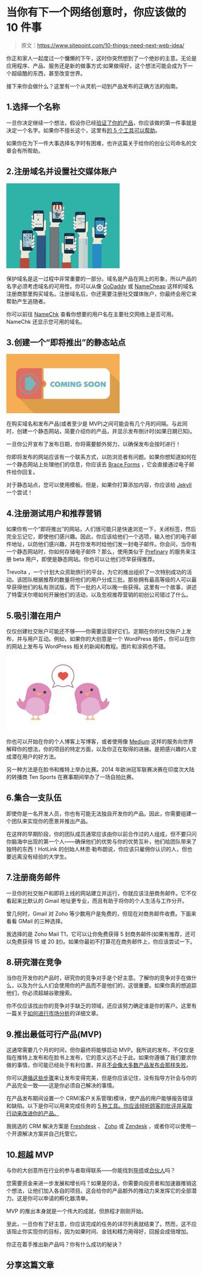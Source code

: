 # 当你有下一个网络创意时，你应该做的 10 件事

> 原文：<https://www.sitepoint.com/10-things-need-next-web-idea/>

你正和家人一起度过一个慵懒的下午，这时你突然想到了一个绝妙的主意。无论是应用程序、产品、服务还是新的做事方式:如果做得好，这个想法可能会成为下一个超级酷的东西，甚至改变世界。

接下来你会做什么？这里有一个从灵机一动到产品发布的正确方法的指南。

## 1.选择一个名称

一旦你决定继续一个想法，假设你已经[验证了你的产品](http://www.mindtheproduct.com/2013/09/validate-or-die-using-validation-to-build-the-right-product/)，你应该做的第一件事就是决定一个名字。如果你不擅长这个，这里有[的 5 个工具可以帮助](https://www.sitepoint.com/top-5-tools-naming-your-startup/)。

如果你在为下一件大事选择名字时有困难，也许这篇关于给你的创业公司命名的文章会有所帮助。

## 2.注册域名并设置社交媒体账户

![Apps and customers](img/5e41c1bfe43ecc256f07349204b47bbc.png)

保护域名是这一过程中非常重要的一部分。域名是产品在网上的形象，所以产品的名字必须考虑域名的可用性。你可以从像 [GoDaddy](https://www.godaddy.com/) 或 [NameCheap](https://www.namecheap.com/) 这样的域名注册商那里购买域名。注册域名后，你还需要注册社交媒体账户，你最终会用它来帮助产生追随者。

你可以前往 [NameChk](http://namechk.com/) 查看你想要的用户名在主要社交网络上是否可用。NameChk 还显示您可用的域名。

## 3.创建一个“即将推出”的静态站点

![Coming Soon](img/a745454b32159e24558b1b928f89844e.png)

在购买域名和发布产品(或者至少是 MVP)之间可能会有几个月的间隔。与此同时，创建一个静态网站，简要介绍你的产品，并显示发布倒计时(如果日期已知)。

一旦你公开宣布了发布日期，你将需要额外努力，以确保发布会按时进行！

你即将发布的网站应该有一个联系方式，以防浏览者有问题。如果你想知道如何在一个静态网站上处理他们的信息，你应该去 [Brace Forms](http://forms.brace.io/) ，它会直接通过电子邮件给你回复。

对于静态站点，您可以使用模板。但是，如果你打算添加内容，你应该给 [Jekyll](https://www.sitepoint.com/zero-to-jekyll-in-20-minutes/) 一个尝试！

## 4.注册测试用户和推荐营销

如果你有一个“即将推出”的网站，人们很可能只是快速浏览一下，关闭标签，然后完全忘记它，即使他们感兴趣。因此，你应该给他们一个选项，输入他们的电子邮件地址，以防他们感兴趣，并在你发布时给他们发一封电子邮件。你会问，当你有一个静态网站时，你如何存储电子邮件？那么，使用类似于 [Prefinary](https://www.prefinery.com/) 的服务来注册 beta 用户，即使是静态网站。你也可以让他们尽早获得推荐。

Trevolta ，一个计划大众资助旅行的平台，为它的推出组织了一次特别成功的活动。该团队根据推荐的数量将他们的用户分成三批。那些拥有最高等级的人可以最早获得他们的私有测试版，而下一批的人可以晚一些获得。这里有一个故事，讲述了特雷沃尔塔如何开展他们的活动，以及忽视推荐营销的初创公司错过了什么。

## 5.吸引潜在用户

仅仅创建社交账户可能还不够——你需要运营好它们。定期在你的社交账户上发布，并与用户互动。例如，如果你的大创意是一个 WordPress 插件，你可以在你的网站上发布与 WordPress 相关的新闻和教程。图片和涂鸦也不错。

![Social engagement](img/e8905a0fbd3c37c675cbbc7fe1d1d5a4.png)

你也可以开始在你的个人博客上写博客，或者使用像 [Medium](https://medium.com/) 这样的服务向世界解释你的想法，你的项目的特定方面，以及你正在取得的进展。是把感兴趣的人变成潜在用户的好方法。

另一种方法是在脸书和推特上举办比赛。2014 年欧洲冠军联赛决赛在印度次大陆的转播商 Ten Sports 在赛事期间举办了一场自拍比赛。

## 6.集合一支队伍

即使你是一名开发人员，你也有可能无法独自开发你的产品。因此，你需要组建一个团队来实现你的愿景并推出产品。

在这样的早期阶段，你的团队成员通常应该由你以前合作过的人组成，但不要只问你脑海中出现的第一个人——确保他们的优势与你的优势互补，他们给团队带来了独特的东西！HotLink 的创始人林恩·勒布朗说，你应该只雇佣你认识的人，但也要远离没有经验的大学生。

## 7.注册商务邮件

一旦你的社交账户和即将上线的网站建立并运行，你就应该注册商务邮件。它不仅看起来比默认的 Gmail 地址更专业，而且有助于将你的个人生活与工作分开。

曾几何时，Gmail 对 Zoho 等少数用户是免费的，但现在对商务邮件收费。下面来看看 GMail 的三种选择。

我选择的是 Zoho Mail T1，它可以让你免费获得 5 封商务邮件(如果有推荐，还可以免费获得 15 或 20 封)。如果你最初不打算花在商务邮件上，你应该尝试一下。

## 8.研究潜在竞争

当你在开发你的产品时，研究你的竞争对手是个好主意。了解你的竞争对手在做什么，以及为什么人们会使用你的产品而不是他们的，这很重要。如果你真的想追踪他们，你必须超越谷歌搜索。

你不仅应该找出你的竞争对手缺乏的领域，还应该努力确定谁是你的客户。这里有一篇关于[如何进行市场分析](http://www.forbes.com/sites/rebeccabagley/2013/10/02/how-to-identify-your-market-size-up-competitors/)的详细文章。

## 9.推出最低可行产品(MVP)

这通常需要几个月的时间，但你最终将能够启动 MVP。我所说的发布，不仅仅是指在推特上发布和在脸书上发布，它的意义远不止于此。如果你遵循了我们要求你做的事情，你可能已经处于有利位置，并且[不会像大多数产品发布会那样失败](http://hbr.org/2011/04/why-most-product-launches-fail/ar/1)。

你可以[遵循这些步骤](http://www.fastcompany.com/3004920/10-steps-successfully-launching-new-product-or-service)来让发布变得完美，但是你应该记住，没有指导方针会与你的产品完全一致——这是你必须自己解决的事情。

在产品发布期间设置一个 CRM(客户关系管理)模块，使产品的用户能够报告错误和缺陷。以下是你可以用来完成任务的 [5 种工具。你应该倾听顾客的批评并采取行动来改进你的产品。](https://www.sitepoint.com/top-5-crm-tools-freelancers-small-businesses/)

我挑选的 CRM 解决方案是 [Freshdesk](http://freshdesk.com/) 、 [Zoho](https://www.zoho.com/crm/) 或 [Zendesk](http://www.zendesk.com/) ，或者你可以使用一个开源解决方案并自己托管它。

## 10.超越 MVP

与你的大创意所在行业的参与者取得联系——你能找到[导师](http://www.entrepreneur.com/article/228990)或[合伙人](http://www.forbes.com/sites/georgedeeb/2014/03/05/how-to-find-a-co-founder-for-your-startup/)吗？

您需要资金来进一步发展和增长吗？如果是的话，你需要向投资者和加速器推销这个想法，让他们加入各自的项目。这会给你的产品额外的推动力来发挥它的全部潜力。这是你可以申请的孵化器清单。

MVP 的推出本身就是一个伟大的成就，但旅程才刚刚开始。

至此，一旦你有了好主意，你应该完成的任务的详尽列表就结束了。然而，这不应该阻止你实现你的目标，因为如果时间、金钱和精力用得好，回报会成倍增加。

你正在着手推出新产品吗？你有什么成功的秘诀？

## 分享这篇文章
